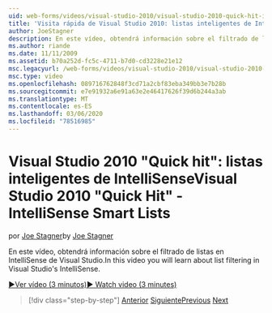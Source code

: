 ```yaml
---
uid: web-forms/videos/visual-studio-2010/visual-studio-2010-quick-hit-intellisense-smart-lists
title: 'Visita rápida de Visual Studio 2010: listas inteligentes de IntelliSense'
author: JoeStagner
description: En este vídeo, obtendrá información sobre el filtrado de listas en IntelliSense de Visual Studio.
ms.author: riande
ms.date: 11/11/2009
ms.assetid: b70a252d-fc5c-4711-b7d0-cd3228e21e12
msc.legacyurl: /web-forms/videos/visual-studio-2010/visual-studio-2010-quick-hit-intellisense-smart-lists
msc.type: video
ms.openlocfilehash: 089716762848f3cd71a2cbf83eba349bb3e7b28b
ms.sourcegitcommit: e7e91932a6e91a63e2e46417626f39d6b244a3ab
ms.translationtype: MT
ms.contentlocale: es-ES
ms.lasthandoff: 03/06/2020
ms.locfileid: "78516985"
---
```

# <a name="visual-studio-2010-quick-hit---intellisense-smart-lists"></a><span data-ttu-id="950e8-103">Visual Studio 2010 "Quick hit": listas inteligentes de IntelliSense</span><span class="sxs-lookup"><span data-stu-id="950e8-103">Visual Studio 2010 "Quick Hit" - IntelliSense Smart Lists</span></span>

<span data-ttu-id="950e8-104">por [Joe Stagner](https://github.com/JoeStagner)</span><span class="sxs-lookup"><span data-stu-id="950e8-104">by [Joe Stagner](https://github.com/JoeStagner)</span></span>

<span data-ttu-id="950e8-105">En este vídeo, obtendrá información sobre el filtrado de listas en IntelliSense de Visual Studio.</span><span class="sxs-lookup"><span data-stu-id="950e8-105">In this video you will learn about list filtering in Visual Studio's IntelliSense.</span></span>

[<span data-ttu-id="950e8-106">&#9654;Ver vídeo (3 minutos)</span><span class="sxs-lookup"><span data-stu-id="950e8-106">&#9654; Watch video (3 minutes)</span></span>](https://channel9.msdn.com/Blogs/ASP-NET-Site-Videos/visual-studio-2010-quick-hit-intellisense-smart-lists)

> [!div class="step-by-step"]
> <span data-ttu-id="950e8-107">[Anterior](visual-studio-2010-quick-hit-code-search-view-hierarchy.md)
> [Siguiente](visual-studio-2010-quick-hit-multi-monitor-support.md)</span><span class="sxs-lookup"><span data-stu-id="950e8-107">[Previous](visual-studio-2010-quick-hit-code-search-view-hierarchy.md)
[Next](visual-studio-2010-quick-hit-multi-monitor-support.md)</span></span>
